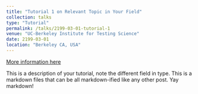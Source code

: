 ```yaml
---
title: "Tutorial 1 on Relevant Topic in Your Field"
collection: talks
type: "Tutorial"
permalink: /talks/2199-03-01-tutorial-1
venue: "UC-Berkeley Institute for Testing Science"
date: 2199-03-01
location: "Berkeley CA, USA"
---
```


[More information here](http://exampleurl.com)

This is a description of your tutorial, note the different field in type. This is a markdown files that can be all markdown-ified like any other post. Yay markdown!
